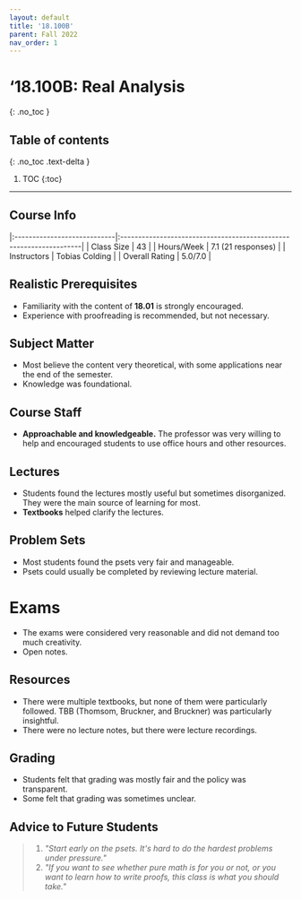 ```yaml
---
layout: default
title: '18.100B'
parent: Fall 2022
nav_order: 1
---
```


# ‘18.100B: Real Analysis
{: .no_toc }

## Table of contents
{: .no_toc .text-delta }

1. TOC
{:toc}

---

## Course Info

|:----------------------------|:-------------------------------------------------------------------|
| Class Size    		| 43                                                            		|
| Hours/Week        	| 7.1 (21 responses)                                          	| 
| Instructors         	| Tobias Colding					|
| Overall Rating	| 5.0/7.0						|

## Realistic Prerequisites
* Familiarity with the content of **18.01** is strongly encouraged.
* Experience with proofreading is recommended, but not necessary.

## Subject Matter
* Most believe the content very theoretical, with some applications near the end of the semester. 
* Knowledge was foundational. 

## Course Staff
* **Approachable and knowledgeable.** The professor was very willing to help and encouraged students to use office hours and other resources.

## Lectures
* Students found the lectures mostly useful but sometimes disorganized. They were the main source of learning for most. 
* **Textbooks** helped clarify the lectures.

## Problem Sets
* Most students found the psets very fair and manageable. 
* Psets could usually be completed by reviewing lecture material. 

# Exams
* The exams were considered very reasonable and did not demand too much creativity.
* Open notes.

## Resources
* There were multiple textbooks, but none of them were particularly followed. TBB (Thomsom, Bruckner, and Bruckner) was particularly insightful.  
* There were no lecture notes, but there were lecture recordings.

## Grading
* Students felt that grading was mostly fair and the policy was transparent.
* Some felt that grading was sometimes unclear. 

## Advice to Future Students
> 1. *"Start early on the psets. It's hard to do the hardest problems under pressure."*
> 2. *"If you want to see whether pure math is for you or not, or you want to learn how to
write proofs, this class is what you should take."*

